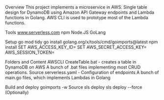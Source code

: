 

Overview
  This project implements a microservice in AWS.
  Single table design for DynamoDB using Amazon API Gateway endpoints and Lambda functions in Golang.
  AWS CLI is used to prototype most of the Lambda functions.

Tools
  www.serverless.com
  npm
  Node.JS
  GoLang
  
Setup
  go mod tidy
  go install golang.org/x/tools/cmd/goimports@latest
  npm install
  SET AWS_ACCESS_KEY_ID=<key>
  SET AWS_SECRET_ACCESS_KEY=<key>
  AWS_SESSION_TOKEN=<key>
  
Folders and Content
  AWSCLI
    CreateTable.bat <table name>  - creates a table in DynamoDB on AWS
    A bunch of .bat files implementing most CRUD operations.
  Source
    serverless.yaml - Configuration of endpoints
    A bunch of main.go files, which implements Lambdas in Golang
    
Build and deploy
  goimports -w Source
  sls deploy
  sls deploy --force  (Optionally)
  
  